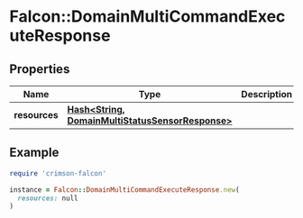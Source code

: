 # Falcon::DomainMultiCommandExecuteResponse

## Properties

| Name | Type | Description | Notes |
| ---- | ---- | ----------- | ----- |
| **resources** | [**Hash&lt;String, DomainMultiStatusSensorResponse&gt;**](DomainMultiStatusSensorResponse.md) |  |  |

## Example

```ruby
require 'crimson-falcon'

instance = Falcon::DomainMultiCommandExecuteResponse.new(
  resources: null
)
```

